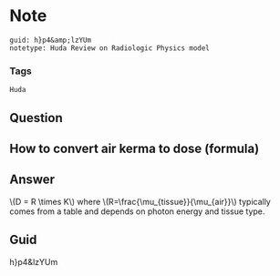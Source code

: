 # Note
```
guid: h}p4&amp;lzYUm
notetype: Huda Review on Radiologic Physics model
```

### Tags
```
Huda
```

## Question
<h2>How to convert air kerma to dose (formula)</h2>

## Answer
<section>
<p>\(D = R \times K\) where \(R=\frac{\mu_{tissue}}{\mu_{air}}\) typically comes from a table and depends on photon energy and tissue type.</p>

</section>

## Guid
h}p4&lzYUm
